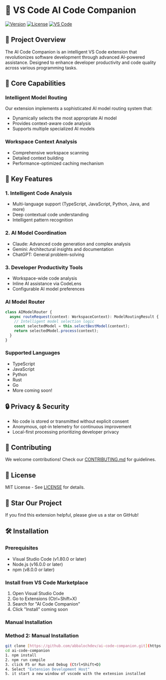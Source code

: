 # 🚀 VS Code AI Code Companion

[![Version](https://img.shields.io/badge/version-0.2.0-blue.svg)](https://github.com/abbalochdev/ai-code-companion)
[![License](https://img.shields.io/badge/license-MIT-green.svg)](LICENSE)
[![VS Code](https://img.shields.io/badge/VS%20Code-1.87.0+-blueviolet.svg)](https://code.visualstudio.com/updates/)

## 🌟 Project Overview

The AI Code Companion is an intelligent VS Code extension that revolutionizes software development through advanced AI-powered assistance. Designed to enhance developer productivity and code quality across various programming tasks.

## 🤖 Core Capabilities

### Intelligent Model Routing
Our extension implements a sophisticated AI model routing system that:
- Dynamically selects the most appropriate AI model
- Provides context-aware code analysis
- Supports multiple specialized AI models

### Workspace Context Analysis
- Comprehensive workspace scanning
- Detailed context building
- Performance-optimized caching mechanism

## 🚀 Key Features

### 1. Intelligent Code Analysis
- Multi-language support (TypeScript, JavaScript, Python, Java, and more)
- Deep contextual code understanding
- Intelligent pattern recognition

### 2. AI Model Coordination
- Claude: Advanced code generation and complex analysis
- Gemini: Architectural insights and documentation
- ChatGPT: General problem-solving

### 3. Developer Productivity Tools
- Workspace-wide code analysis
- Inline AI assistance via CodeLens
- Configurable AI model preferences


### AI Model Router
```typescript
class AIModelRouter {
  async routeRequest(context: WorkspaceContext): ModelRoutingResult {
    // Intelligent model selection logic
    const selectedModel = this.selectBestModel(context);
    return selectedModel.process(context);
  }
}
```

### Supported Languages
- TypeScript
- JavaScript
- Python
- Rust
- Go
- More coming soon!

## 🔒 Privacy & Security

- No code is stored or transmitted without explicit consent
- Anonymous, opt-in telemetry for continuous improvement
- Local-first processing prioritizing developer privacy

## 🤝 Contributing

We welcome contributions! Check our [CONTRIBUTING.md](CONTRIBUTING.md) for guidelines.

## 📄 License

MIT License - See [LICENSE](LICENSE) for details.

## 🌟 Star Our Project

If you find this extension helpful, please give us a star on GitHub!



## 🛠 Installation

### Prerequisites
- Visual Studio Code (v1.80.0 or later)
- Node.js (v16.0.0 or later)
- npm (v8.0.0 or later)

### Install from VS Code Marketplace
1. Open Visual Studio Code
2. Go to Extensions (Ctrl+Shift+X)
3. Search for "AI Code Companion"
4. Click "Install"
coming soon

### Manual Installation
### Method 2: Manual Installation
```bash
git clone [https://github.com/abbalochdev/ai-code-companion.git](https://github.com/abbalochdev/ai-code-companion.git)
cd ai-code-companion
1. npm install
2. npm run compile
3. click F5 or Run and Debug (Ctrl+Shift+D)
4. Select "Extension Development Host"
5. it start a new window of vscode with the extension installed
